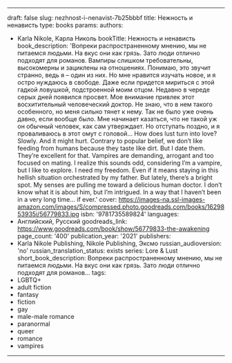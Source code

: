 ---


draft: false
slug: nezhnost-i-nenavist-7b25bbbf
title: Нежность и ненависть
type: books
params:
  authors:
  - Karla Nikole, Карла Николь
  bookTitle: Нежность и ненависть
  book_description: 'Вопреки распространенному мнению, мы не питаемся людьми. На вкус
    они как грязь. Зато люди отлично подходят для романов. Вампиры слишком требовательны,
    высокомерны и зациклены на отношениях. Понимаю, это звучит странно, ведь я – один
    из них. Но мне нравится изучать новое, и я остро нуждаюсь в свободе. Даже если
    придется мириться с этой гадкой ловушкой, подстроенной моим отцом. Недавно в череде
    серых дней появился просвет. Мое внимание привлек этот восхитительный человеческий
    доктор. Не знаю, что в нем такого особенного, но меня сильно тянет к нему. Так
    не было уже очень давно, если вообще было. Мне начинает казаться, что не такой
    уж он обычный человек, как сам утверждает. Но отступать поздно, и я проваливаюсь
    в этот омут с головой…
    How does lust turn into love? Slowly. And it might hurt. Contrary to popular belief,
    we don’t like feeding from humans because they taste like dirt. But I date them.
    They’re excellent for that. Vampires are demanding, arrogant and too focused on
    mating. I realize this sounds odd, considering I’m a vampire, but I like to explore.
    I need my freedom. Even if it means staying in this hellish situation orchestrated
    by my father. But lately, there’s a bright spot. My senses are pulling me toward
    a delicious human doctor. I don’t know what it is about him, but I’m intrigued.
    In a way that I haven’t been in a very long time… if ever.'
  cover: https://images-na.ssl-images-amazon.com/images/S/compressed.photo.goodreads.com/books/1629853935i/56779833.jpg
  isbn: '9781735589824'
  languages:
  - Английский, Русский
  goodreads_link: https://www.goodreads.com/book/show/56779833-the-awakening
  page_count: '400'
  publication_year: '2021'
  publishers:
  - Karla Nikole Publishing, Nikole Publishing, Эксмо
  russian_audioversion: 'no'
  russian_translation_status: exists
  series: Lore & Lust
  short_book_description: Вопреки распространенному мнению, мы не питаемся людьми.
    На вкус они как грязь. Зато люди отлично подходят для романов…
  tags:
  - LGBTQ+
  - adult fiction
  - fantasy
  - fiction
  - gay
  - male-male romance
  - paranormal
  - queer
  - romance
  - vampires
---